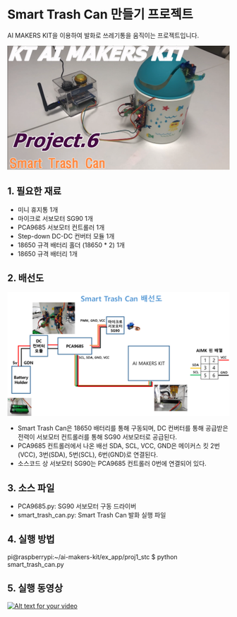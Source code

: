 # Smart Trash Can 만들기 프로젝트
AI MAKERS KIT을 이용하여 발화로 쓰레기통을 움직이는 프로젝트입니다.

![Title_image](https://github.com/make1everything1hj/code_factory/blob/master/smart_trash_can.png)
## 1. 필요한 재료
* 미니 휴지통 1개
* 마이크로 서보모터 SG90 1개
* PCA9685 서보모터 컨트롤러 1개
* Step-down DC-DC 컨버터 모듈 1개
* 18650 규격 배터리 홀더 (18650 * 2) 1개
* 18650 규격 배터리 1개

## 2. 배선도
![curcuit](https://github.com/make1everything1hj/code_factory/blob/master/circuit_line2.png)


* Smart Trash Can은 18650 배터리를 통해 구동되며, DC 컨버터를 통해 공급받은 전력이 서보모터 컨트롤러를 통해 SG90 서보모터로 공급된다.
* PCA9685 컨트롤러에서 나온 배선 SDA, SCL, VCC, GND은 메이커스 킷 2번(VCC), 3번(SDA), 5번(SCL), 6번(GND)로 연결된다.
* 소스코드 상 서보모터 SG90는 PCA9685 컨트롤러 0번에 연결되어 있다.


## 3. 소스 파일
* PCA9685.py: SG90 서보모터 구동 드라이버 
* smart_trash_can.py: Smart Trash Can 발화 실행 파일

## 4. 실행 방법
pi@raspberrypi:~/ai-makers-kit/ex_app/proj1_stc $ python smart_trash_can.py

## 5. 실행 동영상
[![Alt text for your video](https://img.youtube.com/vi/LSxxszpk2NE/0.jpg)](http://www.youtube.com/watch?v=LSxxszpk2NE)
